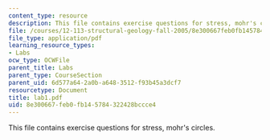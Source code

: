 ```yaml
---
content_type: resource
description: This file contains exercise questions for stress, mohr's circles.
file: /courses/12-113-structural-geology-fall-2005/8e300667feb0fb145784322428bccce4_lab1.pdf
file_type: application/pdf
learning_resource_types:
- Labs
ocw_type: OCWFile
parent_title: Labs
parent_type: CourseSection
parent_uid: 6d577a64-2a0b-a648-3512-f93b45a3dcf7
resourcetype: Document
title: lab1.pdf
uid: 8e300667-feb0-fb14-5784-322428bccce4
---
```

This file contains exercise questions for stress, mohr's circles.


